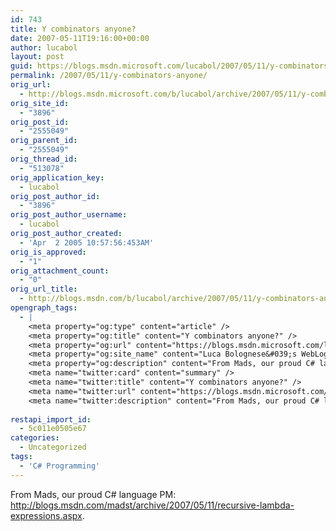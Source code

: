 ```yaml
---
id: 743
title: Y combinators anyone?
date: 2007-05-11T19:16:00+00:00
author: lucabol
layout: post
guid: https://blogs.msdn.microsoft.com/lucabol/2007/05/11/y-combinators-anyone/
permalink: /2007/05/11/y-combinators-anyone/
orig_url:
  - http://blogs.msdn.microsoft.com/b/lucabol/archive/2007/05/11/y-combinators-anyone.aspx
orig_site_id:
  - "3896"
orig_post_id:
  - "2555049"
orig_parent_id:
  - "2555049"
orig_thread_id:
  - "513078"
orig_application_key:
  - lucabol
orig_post_author_id:
  - "3896"
orig_post_author_username:
  - lucabol
orig_post_author_created:
  - 'Apr  2 2005 10:57:56:453AM'
orig_is_approved:
  - "1"
orig_attachment_count:
  - "0"
orig_url_title:
  - http://blogs.msdn.com/b/lucabol/archive/2007/05/11/y-combinators-anyone.aspx
opengraph_tags:
  - |
    <meta property="og:type" content="article" />
    <meta property="og:title" content="Y combinators anyone?" />
    <meta property="og:url" content="https://blogs.msdn.microsoft.com/lucabol/2007/05/11/y-combinators-anyone/" />
    <meta property="og:site_name" content="Luca Bolognese&#039;s WebLog" />
    <meta property="og:description" content="From Mads, our proud C# language PM: http://blogs.msdn.com/madst/archive/2007/05/11/recursive-lambda-expressions.aspx." />
    <meta name="twitter:card" content="summary" />
    <meta name="twitter:title" content="Y combinators anyone?" />
    <meta name="twitter:url" content="https://blogs.msdn.microsoft.com/lucabol/2007/05/11/y-combinators-anyone/" />
    <meta name="twitter:description" content="From Mads, our proud C# language PM: http://blogs.msdn.com/madst/archive/2007/05/11/recursive-lambda-expressions.aspx." />
    
restapi_import_id:
  - 5c011e0505e67
categories:
  - Uncategorized
tags:
  - 'C# Programming'
---
```

From Mads, our proud C# language PM: <http://blogs.msdn.com/madst/archive/2007/05/11/recursive-lambda-expressions.aspx>.